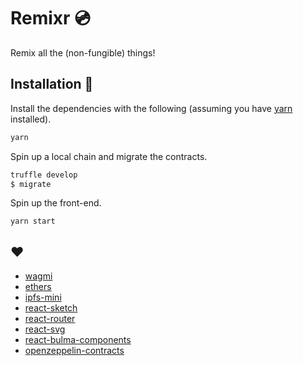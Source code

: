 # Remixr 💿

Remix all the (non-fungible) things!

## Installation 💾

Install the dependencies with the following (assuming you have [yarn](https://classic.yarnpkg.com/en/) installed).

```bash
yarn
```

Spin up a local chain and migrate the contracts.

```bash
truffle develop
$ migrate
```

Spin up the front-end.

```
yarn start
```

## ❤️

- [wagmi](https://wagmi.sh/)
- [ethers](https://docs.ethers.io/v5/)
- [ipfs-mini](https://github.com/silentcicero/ipfs-mini)
- [react-sketch](https://github.com/tbolis/react-sketch)
- [react-router](https://reactrouter.com/)
- [react-svg](https://www.npmjs.com/package/react-svg)
- [react-bulma-components](https://www.npmjs.com/package/react-bulma-components)
- [openzeppelin-contracts](https://github.com/OpenZeppelin/openzeppelin-contracts)
